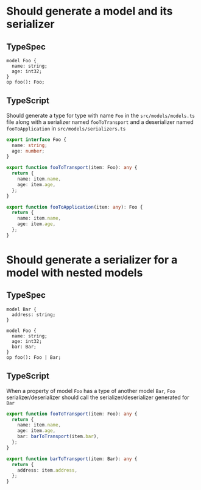 # Should generate a model and its serializer

## TypeSpec

```tsp
model Foo {
  name: string;
  age: int32;
}
op foo(): Foo;
```

## TypeScript

Should generate a type for type with name `Foo` in the `src/models/models.ts` file along with a serializer named `fooToTransport` and a deserializer named `fooToApplication` in `src/models/serializers.ts`

```ts src/models/models.ts interface Foo
export interface Foo {
  name: string;
  age: number;
}
```

```ts src/models/serializers.ts function fooToTransport
export function fooToTransport(item: Foo): any {
  return {
    name: item.name,
    age: item.age,
  };
}
```

```ts src/models/serializers.ts function fooToApplication
export function fooToApplication(item: any): Foo {
  return {
    name: item.name,
    age: item.age,
  };
}
```

# Should generate a serializer for a model with nested models

## TypeSpec

```tsp
model Bar {
  address: string;
}

model Foo {
  name: string;
  age: int32;
  bar: Bar;
}
op foo(): Foo | Bar;
```

## TypeScript

When a property of model `Foo` has a type of another model `Bar`, `Foo` serializer/deserializer should call the serializer/deserializer generated for `Bar`

```ts src/models/serializers.ts function fooToTransport
export function fooToTransport(item: Foo): any {
  return {
    name: item.name,
    age: item.age,
    bar: barToTransport(item.bar),
  };
}
```

```ts src/models/serializers.ts function barToTransport
export function barToTransport(item: Bar): any {
  return {
    address: item.address,
  };
}
```
